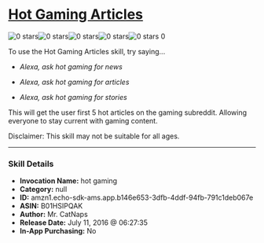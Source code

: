 # [Hot Gaming Articles](http://alexa.amazon.com/#skills/amzn1.echo-sdk-ams.app.b146e653-3dfb-4ddf-94fb-791c1deb067e)
![0 stars](../../images/ic_star_border_black_18dp_1x.png)![0 stars](../../images/ic_star_border_black_18dp_1x.png)![0 stars](../../images/ic_star_border_black_18dp_1x.png)![0 stars](../../images/ic_star_border_black_18dp_1x.png)![0 stars](../../images/ic_star_border_black_18dp_1x.png) 0

To use the Hot Gaming Articles skill, try saying...

* *Alexa, ask hot gaming for news*

* *Alexa, ask hot gaming for articles*

* *Alexa, ask hot gaming for stories*

This will get the user first 5 hot articles on the gaming subreddit. Allowing everyone to stay current with gaming content.

Disclaimer: This skill may not be suitable for all ages.

***

### Skill Details

* **Invocation Name:** hot gaming
* **Category:** null
* **ID:** amzn1.echo-sdk-ams.app.b146e653-3dfb-4ddf-94fb-791c1deb067e
* **ASIN:** B01HSIPQAK
* **Author:** Mr. CatNaps
* **Release Date:** July 11, 2016 @ 06:27:35
* **In-App Purchasing:** No
